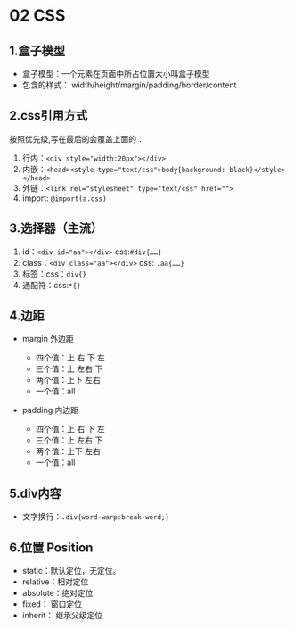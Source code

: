# 02 CSS
## 1.盒子模型
* 盒子模型：一个元素在页面中所占位置大小叫盒子模型
* 包含的样式： width/height/margin/padding/border/content

## 2.css引用方式
按照优先级,写在最后的会覆盖上面的：

1. 行内：`<div style="width:20px"></div>`
2. 内嵌：`<head><style type="text/css">body{background: black}</style></head>`
3. 外链：`<link rel="stylesheet" type="text/css" href="">`
4. import: `@import(a.css)`

## 3.选择器（主流）

1. id：`<div id="aa"></div>`  css:`#div{……}`
2. class：`<div class="aa"></div>` css: `.aa{……}`
3. 标签：css：`div{}`
4. 通配符：css:`*{}`

## 4.边距
* margin 外边距
    - 四个值：上 右 下 左
    - 三个值：上 左右 下
    - 两个值：上下 左右
    - 一个值：all

* padding 内边距
    - 四个值：上 右 下 左
    - 三个值：上 左右 下
    - 两个值：上下 左右
    - 一个值：all

## 5.div内容
* 文字换行：`.div{word-warp:break-word;}`

## 6.位置 Position
* static：默认定位，无定位。
* relative：相对定位
* absolute：绝对定位
* fixed： 窗口定位
* inherit： 继承父级定位

